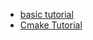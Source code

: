 * [basic tutorial](https://www.youtube.com/watch?v=wl2Srog-j7I)
* [Cmake Tutorial](https://cmake.org/cmake/help/latest/guide/tutorial/index.html)
